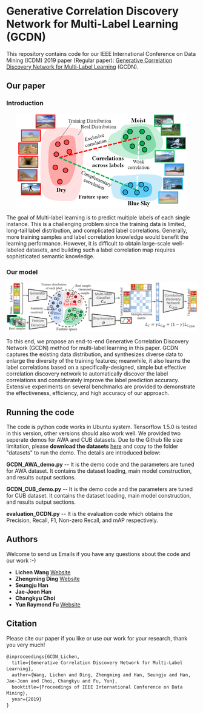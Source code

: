 # Generative Correlation Discovery Network for Multi-Label Learning (GCDN)
This repository contains code for our IEEE International Conference on Data Mining (ICDM) 2019 paper (Regular paper): [Generative Correlation Discovery Network for Multi-Label Learning](https://github.com/wanglichenxj/Generative-Correlation-Discovery-Network-for-Multi-Label-Learning/blob/master/presentation/ICDM19_MultiLabel.pdf) (GCDN). 

## Our paper
### Introduction
<div align="center">
    <img src="presentation/concept_1.png", width="450">
</div>

The goal of Multi-label learning is to predict multiple labels of each single instance. This is a challenging problem since the training data is limited, long-tail label distribution, and complicated label correlations. Generally, more training samples and label correlation knowledge would benefit the learning performance. However, it is difficult to obtain large-scale well-labeled datasets, and building such a label correlation map requires sophisticated semantic knowledge. 

### Our model
<div align="center">
    <img src="presentation/framework_1.png", width="1000">
</div>

To this end, we propose an end-to-end Generative Correlation Discovery Network (GCDN) method for multi-label learning in this paper. GCDN captures the existing data distribution, and synthesizes diverse data to enlarge the diversity of the training features; meanwhile, it also learns the label correlations based on a specifically-designed, simple but effective correlation discovery network to automatically discover the label correlations and considerately improve the label prediction accuracy. Extensive experiments on several benchmarks are provided to demonstrate the effectiveness, efficiency, and high accuracy of our approach.

## Running the code
The code is python code works in Ubuntu system. Tensorflow 1.5.0 is tested in this version, other versions should also work well. We provided two seperate demos for AWA and CUB datasets. Due to the Github file size limitation, please **download the datasets** [here](https://drive.google.com/drive/folders/1IFzr0grPR_15TvGDf4JXpNMh2iS_qohg?usp=sharing) and copy to the folder "datasets" to run the demo. The details are introduced below:

**GCDN_AWA_demo.py** -- It is the demo code and the parameters are tuned for AWA dataset. It contains the dataset loading, main model construction, and results output sections.

**GCDN_CUB_demo.py** -- It is the demo code and the parameters are tuned for CUB dataset. It contains the dataset loading, main model construction, and results output sections.

**evaluation_GCDN.py** -- It is the evaluation code which obtains the Precision, Recall, F1, Non-zero Recall, and mAP respectively.


## Authors
Welcome to send us Emails if you have any questions about the code and our work :-)
* **Lichen Wang** [Website](https://sites.google.com/site/lichenwang123/)
* **Zhengming Ding** [Website](http://allanding.net/)
* **Seungju Han**
* **Jae-Joon Han**
* **Changkyu Choi**
* **Yun Raymond Fu** [Website](http://www1.ece.neu.edu/~yunfu/)

## Citation
Please cite our paper if you like or use our work for your research, thank you very much!
```
@inproceedings{GCDN_Lichen,
  title={Generative Correlation Discovery Network for Multi-Label Learning},
  author={Wang, Lichen and Ding, Zhengming and Han, Seungju and Han, Jae-Joon and Choi, Changkyu and Fu, Yun},
  booktitle={Proceedings of IEEE International Conference on Data Mining},
  year={2019}
}
```




